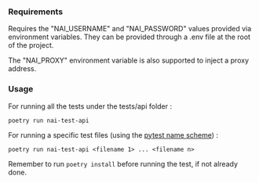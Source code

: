 ### Requirements
Requires the "NAI_USERNAME" and "NAI_PASSWORD" values provided via environment variables.
They can be provided through a .env file at the root of the project.

The "NAI_PROXY" environment variable is also supported to inject a proxy address.

### Usage
For running all the tests under the tests/api folder :
```
poetry run nai-test-api
```

For running a specific test files (using the [pytest name scheme](https://docs.pytest.org/en/7.3.x/how-to/usage.html#nodeids)) :
```
poetry run nai-test-api <filename 1> ... <filename n>
```

Remember to run `poetry install` before running the test, if not already done.
